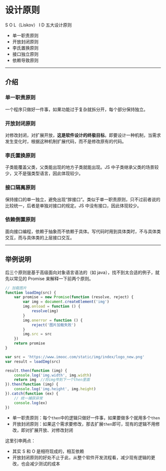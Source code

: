 # 设计原则

S O L（Liskov） I D 五大设计原则

- 单一职责原则
- 开放封闭原则
- 李氏置换原则
- 接口独立原则
- 依赖导致原则

-----

## 介绍

### 单一职责原则

一个程序只做好一件事，如果功能过于复杂就拆分开，每个部分保持独立。

### 开放封闭原则

对修改封闭，对扩展开放，**这是软件设计的终极目标**。即要设计一种机制，当需求发生变化时，根据这种机制扩展代码，而不是修改原有的代码。

### 李氏置换原则

子类能覆盖父类，父类能出现的地方子类就能出现。JS 中子类继承父类的场景较少，又不是强类型语言，因此体现较少。

### 接口隔离原则

保持接口的单一独立，避免出现“胖接口”。类似于单一职责原则，只不过前者说的比较统一，后者是单独对接口的规定。JS 中没有接口，因此体现较少。

### 依赖倒置原则

面向接口编程，依赖于抽象而不依赖于具体。写代码时用到具体类时，不与具体类交互，而与具体类的上层接口交互。

-----

## 举例说明

后三个原则是基于高级面向对象语言语法的（如 java），找不到太合适的例子，就先以常见的 Promise 来解释一下前两个原则。

```js
// 加载图片
function loadImg(src) {
    var promise = new Promise(function (resolve, reject) {
        var img = document.createElement('img')
        img.onload = function () {
            resolve(img)
        }
        img.onerror = function () {
            reject('图片加载失败')
        }
        img.src = src
    })
    return promise
}

var src = 'https://www.imooc.com/static/img/index/logo_new.png'
var result = loadImg(src)

result.then(function (img) {
    console.log('img.width', img.width)
    return img  //将img传到下一个then里面
}).then(function (img) {
    console.log('img.height', img.height)
}).catch(function (ex) {
    // 统一捕获异常
    console.log(ex)
})
```

- 单一职责原则：每个`then`中的逻辑只做好一件事，如果要做多个就用多个`then`
- 开放封闭原则：如果这个需求要修改，那去扩展`then`即可，现有的逻辑不用修改，即对扩展开放、对修改封闭

这里引申两点：

- 其实 S 和 O 是相符现成的，相互依赖
- 开放封闭原则的好处不止于此，从整个软件开发流程看，减少现有逻辑的更改，也会减少测试的成本
